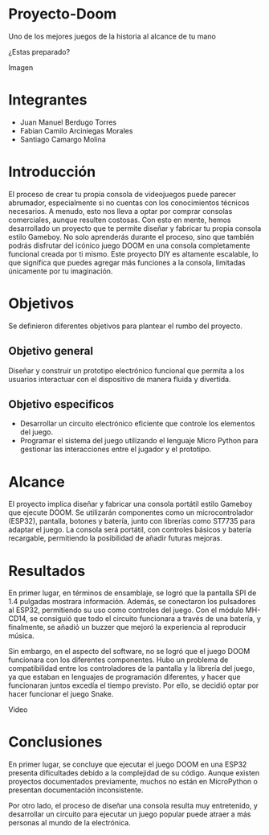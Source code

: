 # Proyecto-Doom

Uno de los mejores juegos de la historia al alcance de tu mano

¿Estas preparado?

Imagen

# Integrantes
- Juan Manuel Berdugo Torres
- Fabian Camilo Arciniegas Morales
- Santiago Camargo Molina

# Introducción
El proceso de crear tu propia consola de videojuegos puede parecer abrumador, especialmente si no cuentas con los conocimientos técnicos necesarios. A menudo, esto nos lleva a optar por comprar consolas comerciales, aunque resulten costosas. Con esto en mente, hemos desarrollado un proyecto que te permite diseñar y fabricar tu propia consola estilo Gameboy. No solo aprenderás durante el proceso, sino que también podrás disfrutar del icónico juego DOOM en una consola completamente funcional creada por ti mismo. Este proyecto DIY es altamente escalable, lo que significa que puedes agregar más funciones a la consola, limitadas únicamente por tu imaginación.

# Objetivos
Se definieron diferentes objetivos para plantear el rumbo del proyecto.
## Objetivo general
Diseñar y construir un prototipo electrónico funcional que permita a los usuarios interactuar con el dispositivo de manera fluida y divertida.
## Objetivo especificos
- Desarrollar un circuito electrónico eficiente que controle los elementos del juego.
- Programar el sistema del juego utilizando el lenguaje Micro Python para gestionar las interacciones entre el jugador y el prototipo.

# Alcance
El proyecto implica diseñar y fabricar una consola portátil estilo Gameboy que ejecute DOOM. Se utilizarán componentes como un microcontrolador (ESP32), pantalla, botones y batería, junto con librerías como ST7735 para adaptar el juego. La consola será portátil, con controles básicos y batería recargable, permitiendo la posibilidad de añadir futuras mejoras.

# Resultados
En primer lugar, en términos de ensamblaje, se logró que la pantalla SPI de 1.4 pulgadas mostrara información. Además, se conectaron los pulsadores al ESP32, permitiendo su uso como controles del juego. Con el módulo MH-CD14, se consiguió que todo el circuito funcionara a través de una batería, y finalmente, se añadió un buzzer que mejoró la experiencia al reproducir música.

Sin embargo, en el aspecto del software, no se logró que el juego DOOM funcionara con los diferentes componentes. Hubo un problema de compatibilidad entre los controladores de la pantalla y la librería del juego, ya que estaban en lenguajes de programación diferentes, y hacer que funcionaran juntos excedía el tiempo previsto. Por ello, se decidió optar por hacer funcionar el juego Snake.

Video

# Conclusiones
En primer lugar, se concluye que ejecutar el juego DOOM en una ESP32 presenta dificultades debido a la complejidad de su código. Aunque existen proyectos documentados previamente, muchos no están en MicroPython o presentan documentación inconsistente.

Por otro lado, el proceso de diseñar una consola resulta muy entretenido, y desarrollar un circuito para ejecutar un juego popular puede atraer a más personas al mundo de la electrónica.
